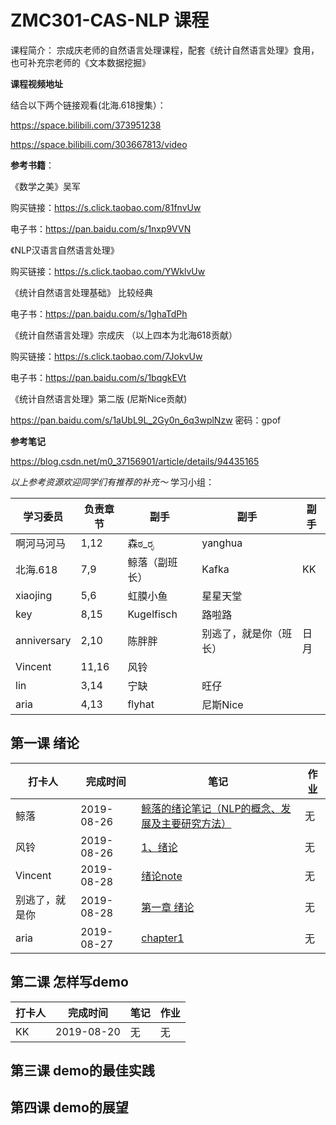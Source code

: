 # ZMC301-CAS-NLP 课程
课程简介： 宗成庆老师的自然语言处理课程，配套《统计自然语言处理》食用，也可补充宗老师的《文本数据挖掘》

**课程视频地址**

结合以下两个链接观看(北海.618搜集）：

https://space.bilibili.com/373951238

https://space.bilibili.com/303667813/video


**参考书籍**：

《数学之美》吴军

购买链接：https://s.click.taobao.com/81fnvUw

电子书：https://pan.baidu.com/s/1nxp9VVN

《NLP汉语言自然语言处理》

购买链接：https://s.click.taobao.com/YWklvUw

《统计自然语言处理基础》 比较经典

电子书：https://pan.baidu.com/s/1ghaTdPh

《统计自然语言处理》宗成庆 （以上四本为北海618贡献）

购买链接：https://s.click.taobao.com/7JokvUw

电子书：https://pan.baidu.com/s/1bqgkEVt

《统计自然语言处理》第二版    (尼斯Nice贡献)

https://pan.baidu.com/s/1aUbL9L_2Gy0n_6q3wplNzw   密码：gpof

**参考笔记**

https://blog.csdn.net/m0_37156901/article/details/94435165


*以上参考资源欢迎同学们有推荐的补充～*
学习小组：

|学习委员|负责章节|副手|副手|副手|
|--|--|--|--|--|
|啊河马河马|	1,12|	森ಠ_ರೃ	|yanghua||
|北海.618	|7,9	|鲸落（副班长）	|Kafka|	KK|
|xiaojing|	5,6|	虹膜小鱼|	星星天堂|
|key|	8,15	|Kugelfisch|	路啦路|
|anniversary	|2,10|	陈胖胖	|别逃了，就是你（班长）	|日月|
|Vincent	|11,16	|风铃		|
|lin	|3,14|	宁缺|	旺仔|
|aria	|4,13	|flyhat|	尼斯Nice|



## 第一课 绪论

|打卡人|完成时间|笔记|作业|
|---|---|---|---|
|鲸落|2019-08-26|[鲸落的绪论笔记（NLP的概念、发展及主要研究方法）](https://github.com/aicourse/ZMC301-CAS-NLP-2019/blob/master/lesson1/note/%E9%B2%B8%E8%90%BD/%E7%BB%AA%E8%AE%BA%E7%AC%94%E8%AE%B0%EF%BC%88NLP%E7%9A%84%E6%A6%82%E5%BF%B5%E3%80%81%E5%8F%91%E5%B1%95%E5%8F%8A%E4%B8%BB%E8%A6%81%E7%A0%94%E7%A9%B6%E6%96%B9%E6%B3%95%EF%BC%89.et)|无|
|风铃|2019-08-26|[1、绪论](https://github.com/aicourse/ZMC301-CAS-NLP-2019/blob/master/lesson1/note/fengling_note/fengling_note.md)|无|
|Vincent|2019-08-28|[绪论note](https://github.com/aicourse/ZMC301-CAS-NLP-2019/blob/master/lesson1/note/vincent/Vincent.md) |无|
|别逃了，就是你|2019-08-28|[第一章 绪论](https://github.com/aicourse/ZMC301-CAS-NLP-2019/blob/master/lesson1/note/别逃了，就是你/第一章_绪论_笔记.md)|无|
|aria|2019-08-27|[chapter1](https://github.com/aicourse/ZMC301-CAS-NLP-2019/blob/master/lesson1/note/aria/chapter1.ipynb)|无

## 第二课 怎样写demo

|打卡人|完成时间|笔记|作业|
|---|---|---|---|
|KK|2019-08-20|无|无|

## 第三课 demo的最佳实践

## 第四课 demo的展望
